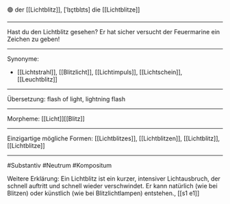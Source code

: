 🟢 der [[Lichtblitz]], [ˈlɪçtblɪts]
die [[Lichtblitze]]

---
Hast du den Lichtblitz gesehen? Er hat sicher versucht der Feuermarine ein Zeichen zu geben!

---
Synonyme:
- [[Lichtstrahl]], [[Blitzlicht]], [[Lichtimpuls]], [[Lichtschein]], [[Leuchtblitz]]

---
Übersetzung: flash of light, lightning flash

---
Morpheme:
[[Licht]][[Blitz]]

---
Einzigartige mögliche Formen: [[Lichtblitzes]], [[Lichtblitzen]], [[Lichtblitz]], [[Lichtblitze]]

---
#Substantiv #Neutrum #Kompositum

Weitere Erklärung:
Ein Lichtblitz ist ein kurzer, intensiver Lichtausbruch, der schnell auftritt und schnell wieder verschwindet. Er kann natürlich (wie bei Blitzen) oder künstlich (wie bei Blitzlichtlampen) entstehen., [[s1 e1]]
